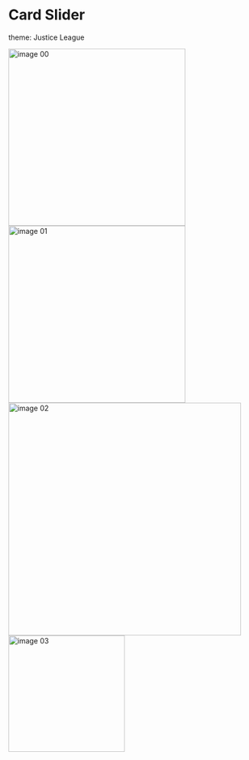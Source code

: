 # Card Slider 
theme: Justice League

<p align="centre"> 
    <img src="/img/00.png" alt="image 00" width="350" />
    <img src="/img/01.png" alt="image 01" width="350" />
    <img src="/img/02.png" alt="image 02" width="460" />
    <img src="/img/03.png" alt="image 03" width="230" />
</p>